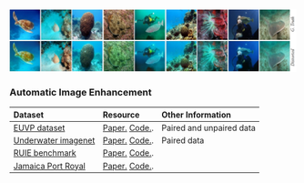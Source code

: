 ![det-1a](/ims/paired_euvp.jpg)

### Automatic Image Enhancement
| Dataset  | Resource   | Other Information |
|:------------------------|:---------------------|:---------------------|
| [EUVP dataset](http://irvlab.cs.umn.edu/resources/euvp-dataset) | [Paper.](https://arxiv.org/abs/1903.09766) [Code.](https://github.com/xahidbuffon/funie-gan). | Paired and unpaired data |
| [Underwater imagenet](http://irvlab.cs.umn.edu/resources/) | [Paper.](https://ieeexplore.ieee.org/document/8460552) [Code.](https://github.com/cameronfabbri/Underwater-Color-Correction). | Paired data |
| [RUIE benchmark](http://irvlab.cs.umn.edu/resources/euvp-dataset) | [Paper.](https://arxiv.org/abs/1901.05320) [Code.](https://github.com/dlut-dimt/Realworld-Underwater-Image-Enhancement-RUIE-Benchmark). |  |
| [Jamaica Port Royal](https://github.com/kskin/WaterGAN/) | [Paper.](https://arxiv.org/abs/1702.07392) [Code.](https://github.com/kskin/WaterGAN/). |  |


